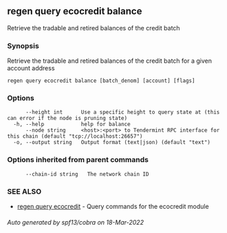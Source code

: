 ## regen query ecocredit balance

Retrieve the tradable and retired balances of the credit batch

### Synopsis

Retrieve the tradable and retired balances of the credit batch for a given account address

```
regen query ecocredit balance [batch_denom] [account] [flags]
```

### Options

```
      --height int      Use a specific height to query state at (this can error if the node is pruning state)
  -h, --help            help for balance
      --node string     <host>:<port> to Tendermint RPC interface for this chain (default "tcp://localhost:26657")
  -o, --output string   Output format (text|json) (default "text")
```

### Options inherited from parent commands

```
      --chain-id string   The network chain ID
```

### SEE ALSO

* [regen query ecocredit](regen_query_ecocredit.md)	 - Query commands for the ecocredit module

###### Auto generated by spf13/cobra on 18-Mar-2022
